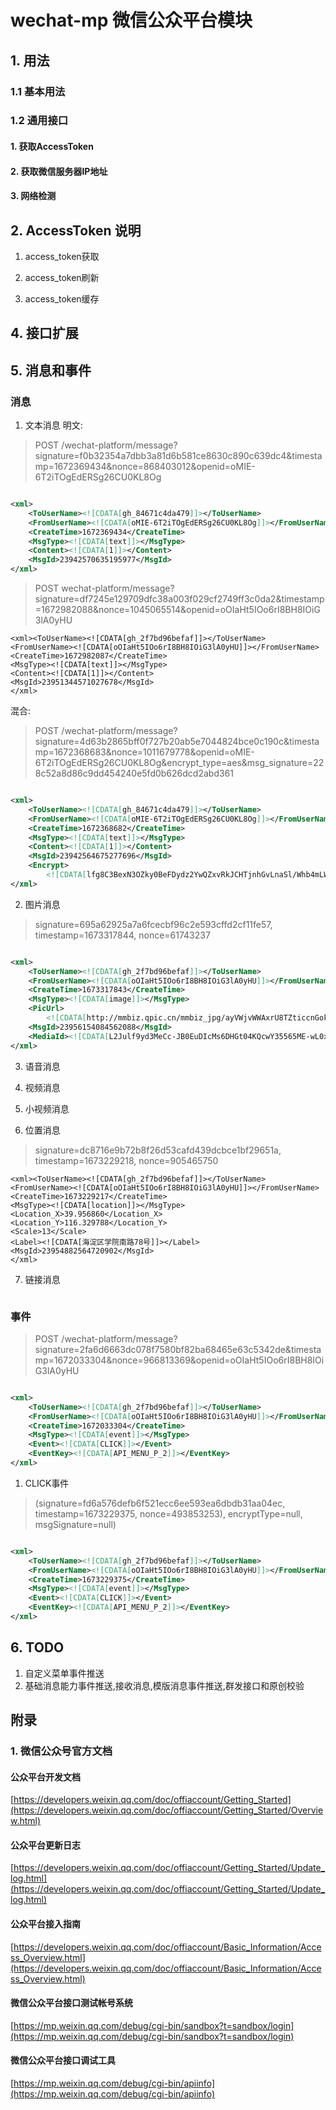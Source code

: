 # wechat-mp 微信公众平台模块

## 1. 用法

<!-- 罗列各接口的使用API -->

### 1.1 基本用法

### 1.2 通用接口

#### 1. 获取AccessToken

#### 2. 获取微信服务器IP地址

#### 3. 网络检测

## 2. AccessToken 说明

1. access_token获取

2. access_token刷新

3. access_token缓存

## 4. 接口扩展

## 5. 消息和事件

### 消息

1. 文本消息 明文:

> POST /wechat-platform/message?signature=f0b32354a7dbb3a81d6b581ce8630c890c639dc4&timestamp=1672369434&nonce=868403012&openid=oMIE-6T2iTOgEdERSg26CU0KL8Og

```xml

<xml>
    <ToUserName><![CDATA[gh_84671c4da479]]></ToUserName>
    <FromUserName><![CDATA[oMIE-6T2iTOgEdERSg26CU0KL8Og]]></FromUserName>
    <CreateTime>1672369434</CreateTime>
    <MsgType><![CDATA[text]]></MsgType>
    <Content><![CDATA[1]]></Content>
    <MsgId>23942570635195977</MsgId>
</xml>
```

> POST wechat-platform/message?signature=df7245e129709dfc38a003f029cf2749ff3c0da2&timestamp=1672982088&nonce=1045065514&openid=oOIaHt5IOo6rI8BH8IOiG3lA0yHU

```
<xml><ToUserName><![CDATA[gh_2f7bd96befaf]]></ToUserName>
<FromUserName><![CDATA[oOIaHt5IOo6rI8BH8IOiG3lA0yHU]]></FromUserName>
<CreateTime>1672982087</CreateTime>
<MsgType><![CDATA[text]]></MsgType>
<Content><![CDATA[1]]></Content>
<MsgId>23951344571027678</MsgId>
</xml>
```

混合:
> POST /wechat-platform/message?signature=4d63b2865bff0f727b20ab5e7044824bce0c190c&timestamp=1672368683&nonce=1011679778&openid=oMIE-6T2iTOgEdERSg26CU0KL8Og&encrypt_type=aes&msg_signature=228c52a8d86c9dd454240e5fd0b626dcd2abd361

```xml

<xml>
    <ToUserName><![CDATA[gh_84671c4da479]]></ToUserName>
    <FromUserName><![CDATA[oMIE-6T2iTOgEdERSg26CU0KL8Og]]></FromUserName>
    <CreateTime>1672368682</CreateTime>
    <MsgType><![CDATA[text]]></MsgType>
    <Content><![CDATA[1]]></Content>
    <MsgId>23942564675277696</MsgId>
    <Encrypt>
        <![CDATA[lfg8C3BexN3OZky0BeFDydz2YwQZxvRkJCHTjnhGvLnaSl/Whb4mLWehqGME/klOCbMyisJQ6atP9ujmZCV5Suu/tdKg9P2WHNkWVxxFpvWMHA/bG7nIF+4TnlLPIaxdpisZHZ2cxbrceIkWQCJaOJ8LWTU4tyXsuuugdLA3juYrMNtJZgN6iIZExuLY4D3vooxVu4234ve5XK3foK0zAGTDBdUvJXBC2FX4eOcal/0fDBw9kjzmP+5brEimi6MMnoqMMPHBD1izvm97ovov5Mg0qqkKfVD1wf/JeQo38O8xTy3S+Dg+Cs8l7fyMu1/g6qucsQ3Iveo7rZa4qZpdMh9EA5V9/bLLJHoxj00Fq0dqrxHC9+SW+2f5oXukjqyxCcdVVEZgk7vJVJfh4SyVO9RE1cudgQVv0Ay0iCmuUcE=]]></Encrypt>
</xml>

```

2. 图片消息

> signature=695a62925a7a6fcecbf96c2e593cffd2cf11fe57, timestamp=1673317844, nonce=61743237

```xml

<xml>
    <ToUserName><![CDATA[gh_2f7bd96befaf]]></ToUserName>
    <FromUserName><![CDATA[oOIaHt5IOo6rI8BH8IOiG3lA0yHU]]></FromUserName>
    <CreateTime>1673317843</CreateTime>
    <MsgType><![CDATA[image]]></MsgType>
    <PicUrl>
        <![CDATA[http://mmbiz.qpic.cn/mmbiz_jpg/ayVWjvWWAxrU8TZticcnGokgvCopm4MtVgeuHiac8qh15dG8xEpqBK1MuSYcebicMUnkdrMo6libOYZF4JuXyP0vYw/0]]></PicUrl>
    <MsgId>23956154084562088</MsgId>
    <MediaId><![CDATA[L2Julf9yd3MeCc-JB0EuDIcMs6DHGt04KQcwY35565ME-wL0xS61jLMw9blNu7gX]]></MediaId>
</xml>
```
3. 语音消息
   
4. 视频消息
   
5. 小视频消息

6. 位置消息

> signature=dc8716e9b72b8f26d53cafd439dcbce1bf29651a, timestamp=1673229218, nonce=905465750

```
<xml><ToUserName><![CDATA[gh_2f7bd96befaf]]></ToUserName>
<FromUserName><![CDATA[oOIaHt5IOo6rI8BH8IOiG3lA0yHU]]></FromUserName>
<CreateTime>1673229217</CreateTime>
<MsgType><![CDATA[location]]></MsgType>
<Location_X>39.956860</Location_X>
<Location_Y>116.329788</Location_Y>
<Scale>13</Scale>
<Label><![CDATA[海淀区学院南路78号]]></Label>
<MsgId>23954882564720902</MsgId>
</xml>
```

7. 链接消息
> 
```
```

### 事件

> POST /wechat-platform/message?signature=2fa6d6663dc078f7580bf82ba68465e63c5342de&timestamp=1672033304&nonce=966813369&openid=oOIaHt5IOo6rI8BH8IOiG3lA0yHU

```xml

<xml>
    <ToUserName><![CDATA[gh_2f7bd96befaf]]></ToUserName>
    <FromUserName><![CDATA[oOIaHt5IOo6rI8BH8IOiG3lA0yHU]]></FromUserName>
    <CreateTime>1672033304</CreateTime>
    <MsgType><![CDATA[event]]></MsgType>
    <Event><![CDATA[CLICK]]></Event>
    <EventKey><![CDATA[API_MENU_P_2]]></EventKey>
</xml>
```

1. CLICK事件

> (signature=fd6a576defb6f521ecc6ee593ea6dbdb31aa04ec, timestamp=1673229375, nonce=493853253), encryptType=null, msgSignature=null)

```xml

<xml>
    <ToUserName><![CDATA[gh_2f7bd96befaf]]></ToUserName>
    <FromUserName><![CDATA[oOIaHt5IOo6rI8BH8IOiG3lA0yHU]]></FromUserName>
    <CreateTime>1673229375</CreateTime>
    <MsgType><![CDATA[event]]></MsgType>
    <Event><![CDATA[CLICK]]></Event>
    <EventKey><![CDATA[API_MENU_P_2]]></EventKey>
</xml>
```

## 6. TODO

1. 自定义菜单事件推送
2. 基础消息能力事件推送,接收消息,模版消息事件推送,群发接口和原创校验

## 附录

### 1. 微信公众号官方文档

#### 公众平台开发文档

[https://developers.weixin.qq.com/doc/offiaccount/Getting_Started](https://developers.weixin.qq.com/doc/offiaccount/Getting_Started/Overview.html)

#### 公众平台更新日志

[https://developers.weixin.qq.com/doc/offiaccount/Getting_Started/Update_log.html](https://developers.weixin.qq.com/doc/offiaccount/Getting_Started/Update_log.html)

#### 公众平台接入指南

[https://developers.weixin.qq.com/doc/offiaccount/Basic_Information/Access_Overview.html](https://developers.weixin.qq.com/doc/offiaccount/Basic_Information/Access_Overview.html)

#### 微信公众平台接口测试帐号系统

[https://mp.weixin.qq.com/debug/cgi-bin/sandbox?t=sandbox/login](https://mp.weixin.qq.com/debug/cgi-bin/sandbox?t=sandbox/login)

#### 微信公众平台接口调试工具

[https://mp.weixin.qq.com/debug/cgi-bin/apiinfo](https://mp.weixin.qq.com/debug/cgi-bin/apiinfo)